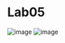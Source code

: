 # Lab05
![image](https://user-images.githubusercontent.com/65993564/159217268-870dc66e-7b2c-4ae9-8803-dad2c9cabf15.png)
![image](https://user-images.githubusercontent.com/65993564/159217290-0e24d80e-912c-4b80-92f2-0777d2f755f2.png)
